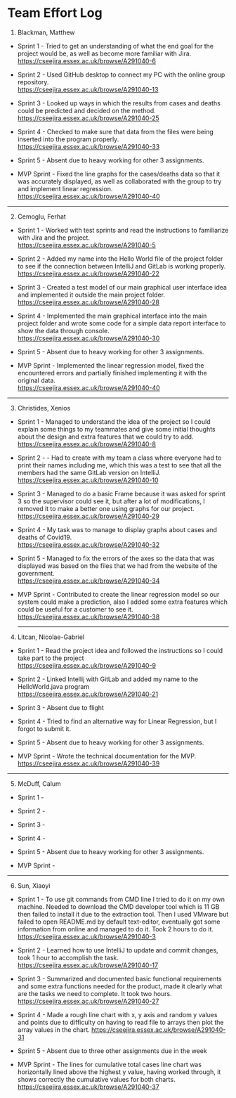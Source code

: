 # Team Effort Log

1. Blackman, Matthew
- Sprint 1 - Tried to get an understanding of what the end goal for the project would be, as well as become more familiar with Jira.  
https://cseejira.essex.ac.uk/browse/A291040-6

- Sprint 2 - Used GitHub desktop to connect my PC with the online group repository.  
https://cseejira.essex.ac.uk/browse/A291040-13

- Sprint 3 - Looked up ways in which the results from cases and deaths could be predicted and decided on the method.  
https://cseejira.essex.ac.uk/browse/A291040-25

- Sprint 4 - Checked to make sure that data from the files were being inserted into the program properly.  
https://cseejira.essex.ac.uk/browse/A291040-33

- Sprint 5 - Absent due to heavy working for other 3 assignments.

- MVP Sprint - Fixed the line graphs for the cases/deaths data so that it was accurately displayed, as well as collaborated with the group to try and implement linear regression.  
https://cseejira.essex.ac.uk/browse/A291040-40

----

2. Cemoglu, Ferhat

- Sprint 1 - Worked with test sprints and read the instructions to familiarize with Jira and the project.  
https://cseejira.essex.ac.uk/browse/A291040-5

- Sprint 2 - Added my name into the Hello World file of the project folder to see if the connection between IntelliJ and GitLab is working properly. 
https://cseejira.essex.ac.uk/browse/A291040-22 

- Sprint 3 - Created a test model of our main graphical user interface idea and implemented it outside the main project folder.  
https://cseejira.essex.ac.uk/browse/A291040-28

- Sprint 4 - Implemented the main graphical interface into the main project folder and wrote some code for a simple data report interface to show the data through console.  
https://cseejira.essex.ac.uk/browse/A291040-30

- Sprint 5 - Absent due to heavy working for other 3 assignments.

- MVP Sprint - Implemented the linear regression model, fixed the encountered errors and partially finished implementing it with the original data.  
https://cseejira.essex.ac.uk/browse/A291040-40

----

3. Christides, Xenios

- Sprint 1 - Managed to understand the idea of the project so I could explain some things to my teammates and give some initial thoughts about the design and extra features that we could try to add.  
https://cseejira.essex.ac.uk/browse/A291040-8

- Sprint 2 - - Had to create with my team a class where everyone had to print their names including me, which this was a test to see that all the members had the same GitLab version on IntelliJ.  
https://cseejira.essex.ac.uk/browse/A291040-10

- Sprint 3 - Managed to do a basic Frame because it was asked for sprint 3 so the supervisor could see it, but after a lot of modifications, I removed it to make a better one using graphs for our project.  
https://cseejira.essex.ac.uk/browse/A291040-29

- Sprint 4 - My task was to manage to display graphs about cases and deaths of Covid19.   
https://cseejira.essex.ac.uk/browse/A291040-32

- Sprint 5 - Managed to fix the errors of the axes so the data that was displayed was based on the files that we had from the website of the government.  
https://cseejira.essex.ac.uk/browse/A291040-34

- MVP Sprint - Contributed to create the linear regression model so our system could make a prediction, also I added some extra features which could be useful for a customer to see it.  
  https://cseejira.essex.ac.uk/browse/A291040-38

  ----

4. Litcan, Nicolae-Gabriel
  
- Sprint 1 - Read the project idea and followed the instructions so I could take part to the project  
https://cseejira.essex.ac.uk/browse/A291040-9

- Sprint 2 - Linked Intellij with GitLab and added my name to the HelloWorld.java program  
https://cseejira.essex.ac.uk/browse/A291040-21

- Sprint 3 - Absent due to flight

- Sprint 4 - Tried to find an alternative way for Linear Regression, but I forgot to submit it.

- Sprint 5 - Absent due to heavy working for other 3 assignments.

- MVP Sprint - Wrote the technical documentation for the MVP.  
https://cseejira.essex.ac.uk/browse/A291040-39

----

5. McDuff, Calum 

- Sprint 1 -

- Sprint 2 -

- Sprint 3 -

- Sprint 4 -

- Sprint 5 - Absent due to heavy working for other 3 assignments.

- MVP Sprint - 

----

6. Sun, Xiaoyi

- Sprint 1 - To use git commands from CMD line I tried to do it on my own machine. Needed to download the CMD developer tool which is 11 GB then failed to install it due to the extraction tool. Then I used VMware but failed to open README.md by default text-editor, eventually got some information from online and managed to do it. Took 2 hours to do it.  
https://cseejira.essex.ac.uk/browse/A291040-3

- Sprint 2 - Learned how to use IntelliJ to update and commit changes, took 1 hour to accomplish the task.  
https://cseejira.essex.ac.uk/browse/A291040-17

- Sprint 3 - Summarized and documented basic functional requirements and some extra functions needed for the product, made it clearly what are the tasks we need to complete. It took two hours.  
https://cseejira.essex.ac.uk/browse/A291040-27

- Sprint 4 - Made a rough line chart with x, y axis and random y values and points due to difficulty on having to read file to arrays then plot the array values in the chart.
https://cseejira.essex.ac.uk/browse/A291040-31

- Sprint 5 - Absent due to three other assignments due in the week

- MVP Sprint - The lines for cumulative total cases line chart was horizontally lined above the highest y value, having worked through, it shows correctly the cumulative values for both charts.   
https://cseejira.essex.ac.uk/browse/A291040-37

